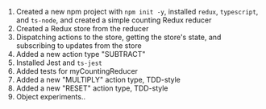 1. Created a new npm project with `npm init -y`, installed `redux`, `typescript`, and `ts-node`, and created a simple counting Redux reducer
2. Created a Redux store from the reducer
3. Dispatching actions to the store, getting the store's state, and subscribing to updates from the store
4. Added a new action type "SUBTRACT"
5. Installed Jest and `ts-jest`
6. Added tests for myCountingReducer
7. Added a new "MULTIPLY" action type, TDD-style
8. Added a new "RESET" action type, TDD-style
9. Object experiments..
